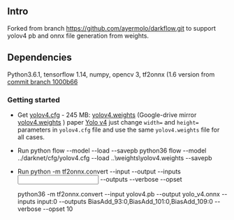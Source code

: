## Intro
Forked from branch https://github.com/ayermolo/darkflow.git
to support yolov4 pb and onnx file generation from weights.

## Dependencies

Python3.6.1, tensorflow 1.14, numpy, opencv 3, tf2onnx (1.6 version from [commit branch 1000b66](https://github.com/onnx/tensorflow-onnx/tree/1000b66d66e6332ceaaedde5664de2863a6e30ad)

### Getting started

* Get [yolov4.cfg](https://raw.githubusercontent.com/AlexeyAB/darknet/master/cfg/yolov4.cfg) - 245 MB: [yolov4.weights](https://github.com/AlexeyAB/darknet/releases/download/darknet_yolo_v3_optimal/yolov4.weights) (Google-drive mirror [yolov4.weights](https://drive.google.com/open?id=1cewMfusmPjYWbrnuJRuKhPMwRe_b9PaT) ) paper [Yolo v4](https://arxiv.org/abs/2004.10934)
    just change `width=` and `height=` parameters in `yolov4.cfg` file and use the same `yolov4.weights` file for all cases.
    
* Run python flow --model <path of yolov4.cfg file> --load <path of yolov4 weights> --savepb
python36 flow --model ../darknet/cfg/yolov4.cfg --load ..\weights\yolov4.weights --savepb

* Run python -m tf2onnx.convert --input <Frozen pb file> --output <Onnx file name> --inputs <Input node> --outputs <Output nodes> --verbose --opset <Opset number>
    
    python36 -m tf2onnx.convert --input yolov4.pb --output yolo_v4.onnx --inputs input:0 --outputs BiasAdd_93:0,BiasAdd_101:0,BiasAdd_109:0 --verbose --opset 10
    
